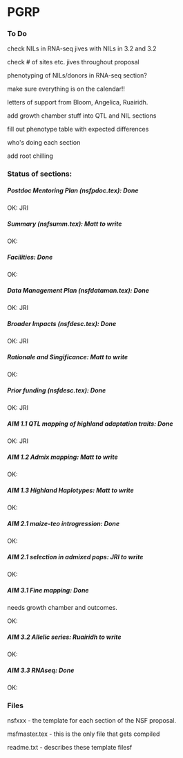 PGRP
====

### To Do

check NILs in RNA-seq jives with NILs in 3.2 and 3.2

check # of sites etc. jives throughout proposal

phenotyping of NILs/donors in RNA-seq section?

make sure everything is on the calendar!!

letters of support from Bloom, Angelica, Ruairidh.

add growth chamber stuff into QTL and NIL sections

fill out phenotype table with expected differences

who's doing each section

add root chilling


### Status of sections:

##### Postdoc Mentoring Plan (nsfpdoc.tex): **Done**
OK: JRI

##### Summary (nsfsumm.tex): Matt to write
OK:

##### Facilities: **Done**
OK:

##### Data Management Plan (nsfdataman.tex): **Done**
OK: JRI

##### Broader Impacts (nsfdesc.tex): **Done**
OK: JRI

##### Rationale and Singificance: Matt to write 
OK: 

##### Prior funding (nsfdesc.tex): **Done**
OK: JRI

##### AIM 1.1 QTL mapping of highland adaptation traits: **Done**
OK: JRI

##### AIM 1.2 Admix mapping: Matt to write
OK: 

##### AIM 1.3 Highland Haplotypes: Matt to write
OK: 

##### AIM 2.1 maize-teo introgression: **Done**
OK: 

##### AIM 2.1 selection in admixed pops: JRI to write
OK: 

##### AIM 3.1 Fine mapping: **Done**
needs growth chamber and outcomes.

OK: 

##### AIM 3.2 Allelic series: Ruairidh to write
OK: 

##### AIM 3.3 RNAseq: **Done**
OK: 



### Files

nsfxxx - the template for each section of the NSF proposal.

msfmaster.tex - this is the only file that gets compiled

readme.txt - describes these template filesf



